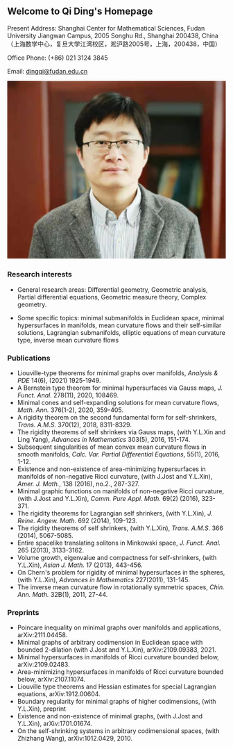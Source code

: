 ## Welcome to Qi Ding's Homepage

Present Address: Shanghai Center for Mathematical Sciences, Fudan University Jiangwan Campus, 2005 Songhu Rd., Shanghai 200438, China
（上海数学中心，复旦大学江湾校区，淞沪路2005号，上海，200438，中国）

Office Phone: (+86) 021 3124 3845

Email: dingqi@fudan.edu.cn

![image](https://github.com/QiDing22/qiding.github.io/blob/gh-pages/%E5%8D%8A%E8%BA%AB%E5%83%8F.jpg)  

### Research interests
- General research areas: Differential geometry, Geometric analysis, Partial differential equations, Geometric measure theory, Complex geometry.

- Some specific topics: minimal submanifolds in Euclidean space, minimal hypersurfaces in manifolds, mean curvature flows and their self-similar solutions, Lagrangian submanifolds, elliptic equations of mean curvature type, inverse mean curvature flows 

### Publications 

- Liouville-type theorems for minimal graphs over manifolds, _Analysis & PDE_ 14(6), (2021) 1925-1949.
- A Bernstein type theorem for minimal hypersurfaces via Gauss maps, _J. Funct. Anal._ 278(11), 2020, 108469.
- Minimal cones and self-expanding solutions for mean curvature flows, _Math. Ann._ 376(1-2), 2020, 359-405.
- A rigidity theorem on the second fundamental form for self-shrinkers, _Trans. A.M.S._ 370(12), 2018, 8311-8329.
- The rigidity theorems of self shrinkers via Gauss maps, (with Y.L.Xin and Ling Yang), _Advances in Mathematics_ 303(5), 2016, 151-174.
- Subsequent singularities of mean convex mean curvature flows in smooth manifolds, _Calc. Var. Partial Differential Equations_, 55(1), 2016, 1-12.
- Existence and non-existence of area-minimizing hypersurfaces in manifolds of non-negative Ricci curvature, (with J.Jost and Y.L.Xin), _Amer. J. Math._, 138 (2016), no.2., 287-327.
- Minimal graphic functions on manifolds of non-negative Ricci curvature, (with J.Jost and Y.L.Xin), _Comm. Pure Appl. Math._ 69(2) (2016), 323-371.
- The rigidity theorems for Lagrangian self shrinkers, (with Y.L.Xin), _J. Reine. Angew. Math._ 692 (2014), 109-123.
- The rigidity theorems of self shrinkers, (with Y.L.Xin), _Trans. A.M.S._ 366 (2014), 5067-5085.
- Entire spacelike translating solitons in Minkowski space, _J. Funct. Anal._ 265 (2013), 3133-3162.
- Volume growth, eigenvalue and compactness for self-shrinkers, (with Y.L.Xin), _Asian J. Math._ 17 (2013), 443-456.
- On Chern's problem for rigidity of minimal hypersurfaces in the spheres, (with Y.L.Xin), _Advances in Mathematics_ 227(2011), 131-145.
- The inverse mean curvature flow in rotationally symmetric spaces, _Chin. Ann. Math._ 32B(1), 2011, 27-44.

### Preprints

- Poincare inequality on minimal graphs over manifolds and applications, arXiv:2111.04458.
- Minimal graphs of arbitrary codimension in Euclidean space with bounded 2-dilation (with J.Jost and Y.L.Xin), arXiv:2109.09383, 2021.
- Minimal hypersurfaces in manifolds of Ricci curvature bounded below, arXiv:2109.02483.
- Area-minimizing hypersurfaces in manifolds of Ricci curvature bounded below, arXiv:2107.11074.
- Liouville type theorems and Hessian estimates for special Lagrangian equations, arXiv:1912.00604.
- Boundary regularity for minimal graphs of higher codimensions, (with Y.L.Xin), preprint
- Existence and non-existence of minimal graphs, (with J.Jost and Y.L.Xin), arXiv:1701.01674.
- On the self-shrinking systems in arbitrary codimensional spaces, (with Zhizhang Wang), arXiv:1012.0429, 2010.


